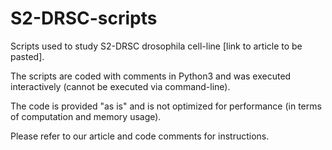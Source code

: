 # S2-DRSC-scripts
Scripts used to study S2-DRSC drosophila cell-line [link to article to be pasted].

The scripts are coded with comments in Python3 and was executed interactively (cannot be executed via command-line).

The code is provided "as is" and is not optimized for performance (in terms of computation and memory usage).

Please refer to our article and code comments for instructions.
